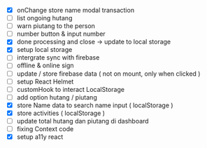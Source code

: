 - [x] onChange store name modal transaction
- [ ] list ongoing hutang
- [ ] warn piutang to the person
- [ ] number button & input number
- [x] done processing and close -> update to local storage
- [x] setup local storage
- [ ] intergrate sync with firebase
- [ ] offline & online sign
- [ ] update / store firebase data ( not on mount, only when clicked )
- [ ] setup React Helmet
- [ ] customHook to interact LocalStorage
- [ ] add option hutang / piutang
- [x] store Name data to search name input ( localStorage )
- [x] store activities ( localStorage )
- [ ] update total hutang dan piutang di dashboard
- [ ] fixing Context code
- [x] setup a11y react
